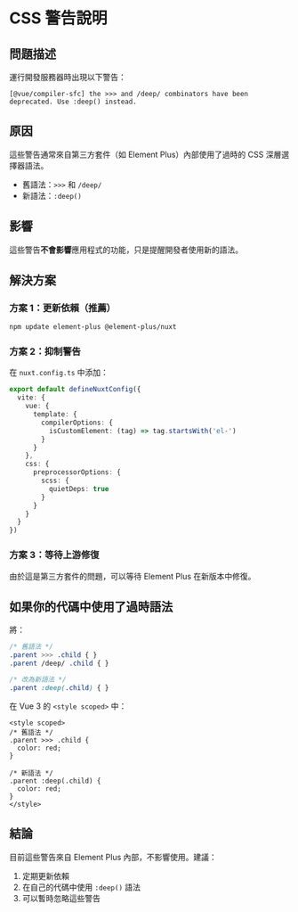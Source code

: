 # CSS 警告說明

## 問題描述

運行開發服務器時出現以下警告：
```
[@vue/compiler-sfc] the >>> and /deep/ combinators have been deprecated. Use :deep() instead.
```

## 原因

這些警告通常來自第三方套件（如 Element Plus）內部使用了過時的 CSS 深層選擇器語法。

- 舊語法：`>>>` 和 `/deep/`
- 新語法：`:deep()`

## 影響

這些警告**不會影響**應用程式的功能，只是提醒開發者使用新的語法。

## 解決方案

### 方案 1：更新依賴（推薦）
```bash
npm update element-plus @element-plus/nuxt
```

### 方案 2：抑制警告
在 `nuxt.config.ts` 中添加：
```typescript
export default defineNuxtConfig({
  vite: {
    vue: {
      template: {
        compilerOptions: {
          isCustomElement: (tag) => tag.startsWith('el-')
        }
      }
    },
    css: {
      preprocessorOptions: {
        scss: {
          quietDeps: true
        }
      }
    }
  }
})
```

### 方案 3：等待上游修復
由於這是第三方套件的問題，可以等待 Element Plus 在新版本中修復。

## 如果你的代碼中使用了過時語法

將：
```css
/* 舊語法 */
.parent >>> .child { }
.parent /deep/ .child { }

/* 改為新語法 */
.parent :deep(.child) { }
```

在 Vue 3 的 `<style scoped>` 中：
```vue
<style scoped>
/* 舊語法 */
.parent >>> .child {
  color: red;
}

/* 新語法 */
.parent :deep(.child) {
  color: red;
}
</style>
```

## 結論

目前這些警告來自 Element Plus 內部，不影響使用。建議：
1. 定期更新依賴
2. 在自己的代碼中使用 `:deep()` 語法
3. 可以暫時忽略這些警告